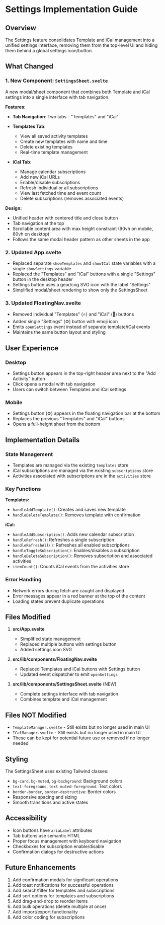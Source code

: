 # Settings Implementation Guide

## Overview

The Settings feature consolidates Template and iCal management into a unified settings interface, removing them from the top-level UI and hiding them behind a global settings icon/button.

## What Changed

### 1. New Component: `SettingsSheet.svelte`

A new modal/sheet component that combines both Template and iCal settings into a single interface with tab navigation.

**Features:**
- **Tab Navigation**: Two tabs - "Templates" and "iCal"
- **Templates Tab**:
  - View all saved activity templates
  - Create new templates with name and time
  - Delete existing templates
  - Real-time template management
  
- **iCal Tab**:
  - Manage calendar subscriptions
  - Add new iCal URLs
  - Enable/disable subscriptions
  - Refresh individual or all subscriptions
  - View last fetched time and event count
  - Delete subscriptions (removes associated events)

**Design:**
- Unified header with centered title and close button
- Tab navigation at the top
- Scrollable content area with max height constraint (90vh on mobile, 80vh on desktop)
- Follows the same modal header pattern as other sheets in the app

### 2. Updated App.svelte

- Replaced separate `showTemplates` and `showICal` state variables with a single `showSettings` variable
- Replaced the "Templates" and "iCal" buttons with a single "Settings" button in the desktop header
- Settings button uses a gear/cog SVG icon with the label "Settings"
- Simplified modal/sheet rendering to show only the SettingsSheet

### 3. Updated FloatingNav.svelte

- Removed individual "Templates" (⭐) and "iCal" (🔗) buttons
- Added single "Settings" (⚙️) button with emoji icon
- Emits `openSettings` event instead of separate template/iCal events
- Maintains the same button layout and styling

## User Experience

### Desktop
- Settings button appears in the top-right header area next to the "Add Activity" button
- Click opens a modal with tab navigation
- Users can switch between Templates and iCal settings

### Mobile
- Settings button (⚙️) appears in the floating navigation bar at the bottom
- Replaces the previous "Templates" and "iCal" buttons
- Opens a full-height sheet from the bottom

## Implementation Details

### State Management
- Templates are managed via the existing `templates` store
- iCal subscriptions are managed via the existing `subscriptions` store
- Activities associated with subscriptions are in the `activities` store

### Key Functions

**Templates:**
- `handleAddTemplate()`: Creates and saves new template
- `handleDeleteTemplate()`: Removes template with confirmation

**iCal:**
- `handleAddSubscription()`: Adds new calendar subscription
- `handleRefresh()`: Refreshes a single subscription
- `handleRefreshAll()`: Refreshes all enabled subscriptions
- `handleToggleSubscription()`: Enables/disables a subscription
- `handleDeleteSubscription()`: Removes subscription and associated activities
- `itemCount()`: Counts iCal events from the activities store

### Error Handling
- Network errors during fetch are caught and displayed
- Error messages appear in a red banner at the top of the content
- Loading states prevent duplicate operations

## Files Modified

1. **src/App.svelte**
   - Simplified state management
   - Replaced multiple buttons with settings button
   - Added settings icon SVG

2. **src/lib/components/FloatingNav.svelte**
   - Replaced Templates and iCal buttons with Settings button
   - Updated event dispatcher to emit `openSettings`

3. **src/lib/components/SettingsSheet.svelte** (NEW)
   - Complete settings interface with tab navigation
   - Combines template and iCal management

## Files NOT Modified

- `TemplateManager.svelte` - Still exists but no longer used in main UI
- `ICalManager.svelte` - Still exists but no longer used in main UI
- These can be kept for potential future use or removed if no longer needed

## Styling

The SettingsSheet uses existing Tailwind classes:
- `bg-card`, `bg-muted`, `bg-background`: Background colors
- `text-foreground`, `text-muted-foreground`: Text colors
- `border-border`, `border-destructive`: Border colors
- Responsive spacing and sizing
- Smooth transitions and active states

## Accessibility

- Icon buttons have `ariaLabel` attributes
- Tab buttons use semantic HTML
- Proper focus management with keyboard navigation
- Checkboxes for subscription enable/disable
- Confirmation dialogs for destructive actions

## Future Enhancements

1. Add confirmation modals for significant operations
2. Add toast notifications for successful operations
3. Add search/filter for templates and subscriptions
4. Add sort options for templates and subscriptions
5. Add drag-and-drop to reorder items
6. Add bulk operations (delete multiple at once)
7. Add import/export functionality
8. Add color coding for subscriptions